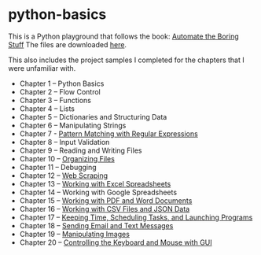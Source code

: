 # python-basics

This is a Python playground that follows the book: [Automate the Boring Stuff](https://automatetheboringstuff.com/)
The files are downloaded [here](https://nostarch.com/automatestuff2/).

This also includes the project samples I completed for the chapters that I were unfamiliar with. 

- Chapter 1 – Python Basics
- Chapter 2 – Flow Control
- Chapter 3 – Functions
- Chapter 4 – Lists
- Chapter 5 – Dictionaries and Structuring Data
- Chapter 6 – Manipulating Strings
- Chapter 7 - [Pattern Matching with Regular Expressions](./ch07-regex)
- Chapter 8 – Input Validation
- Chapter 9 – Reading and Writing Files
- Chapter 10 – [Organizing Files](./ch10-files/)
- Chapter 11 – Debugging
- Chapter 12 – [Web Scraping](./ch12-web-scraping/)
- Chapter 13 – [Working with Excel Spreadsheets](./ch13-excel/)
- Chapter 14 – Working with Google Spreadsheets
- Chapter 15 – [Working with PDF and Word Documents](./ch15-pdfs/)
- Chapter 16 – [Working with CSV Files and JSON Data](./ch16-csvAndJson/)
- Chapter 17 – [Keeping Time, Scheduling Tasks, and Launching Programs](./ch17-timeTasksProgs)
- Chapter 18 – [Sending Email and Text Messages](./ch18-textAndEmail)
- Chapter 19 – [Manipulating Images](./ch19-imageManip)
- Chapter 20 – [Controlling the Keyboard and Mouse with GUI](./ch20-pygui)
